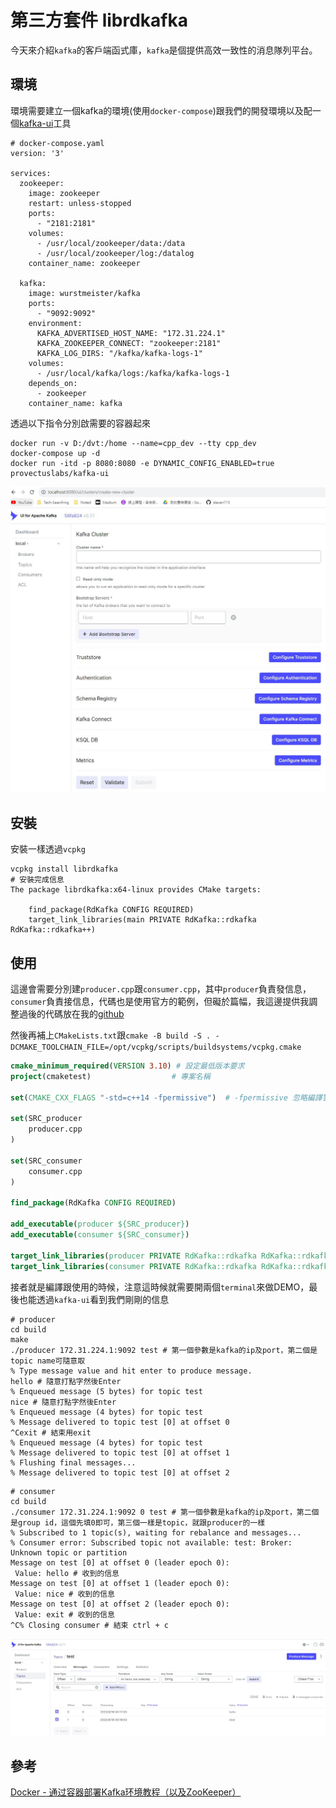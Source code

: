 # 第三方套件 librdkafka

今天來介紹`kafka`的客戶端函式庫，`kafka`是個提供高效一致性的消息隊列平台。

## 環境

環境需要建立一個kafka的環境(使用`docker-compose`)跟我們的開發環境以及配一個[kafka-ui](https://github.com/provectus/kafka-ui)工具

```docker-compose
# docker-compose.yaml
version: '3'

services:
  zookeeper:
    image: zookeeper
    restart: unless-stopped
    ports:
      - "2181:2181"
    volumes:
      - /usr/local/zookeeper/data:/data
      - /usr/local/zookeeper/log:/datalog
    container_name: zookeeper

  kafka:
    image: wurstmeister/kafka
    ports:
      - "9092:9092"
    environment:
      KAFKA_ADVERTISED_HOST_NAME: "172.31.224.1"
      KAFKA_ZOOKEEPER_CONNECT: "zookeeper:2181"
      KAFKA_LOG_DIRS: "/kafka/kafka-logs-1"
    volumes:
      - /usr/local/kafka/logs:/kafka/kafka-logs-1
    depends_on:
      - zookeeper
    container_name: kafka
```

透過以下指令分別啟需要的容器起來

```shell
docker run -v D:/dvt:/home --name=cpp_dev --tty cpp_dev
docker-compose up -d 
docker run -itd -p 8080:8080 -e DYNAMIC_CONFIG_ENABLED=true provectuslabs/kafka-ui
```

![kafka-ui](./kafka-ui.JPG)

## 安裝

安裝一樣透過`vcpkg`

```shell
vcpkg install librdkafka
# 安裝完成信息
The package librdkafka:x64-linux provides CMake targets:

    find_package(RdKafka CONFIG REQUIRED)
    target_link_libraries(main PRIVATE RdKafka::rdkafka RdKafka::rdkafka++)
```

## 使用

這邊會需要分別建`producer.cpp`跟`consumer.cpp`，其中`producer`負責發信息，`consumer`負責接信息，代碼也是使用官方的範例，但礙於篇幅，我這邊提供我調整過後的代碼放在我的[github](https://github.com/steven715/15-IT-IronMan/tree/master/Day10)

然後再補上`CMakeLists.txt`跟`cmake -B build -S . -DCMAKE_TOOLCHAIN_FILE=/opt/vcpkg/scripts/buildsystems/vcpkg.cmake`

```cmake
cmake_minimum_required(VERSION 3.10) # 設定最低版本要求
project(cmaketest)                  # 專案名稱

set(CMAKE_CXX_FLAGS "-std=c++14 -fpermissive")  # -fpermissive 忽略編譯警告

set(SRC_producer
    producer.cpp
)

set(SRC_consumer
    consumer.cpp
)

find_package(RdKafka CONFIG REQUIRED)

add_executable(producer ${SRC_producer})
add_executable(consumer ${SRC_consumer})

target_link_libraries(producer PRIVATE RdKafka::rdkafka RdKafka::rdkafka++)
target_link_libraries(consumer PRIVATE RdKafka::rdkafka RdKafka::rdkafka++)
```

接者就是編譯跟使用的時候，注意這時候就需要開兩個`terminal`來做DEMO，最後也能透過`kafka-ui`看到我們剛剛的信息

```shell
# producer
cd build
make
./producer 172.31.224.1:9092 test # 第一個參數是kafka的ip及port，第二個是topic name可隨意取
% Type message value and hit enter to produce message.
hello # 隨意打點字然後Enter
% Enqueued message (5 bytes) for topic test
nice # 隨意打點字然後Enter
% Enqueued message (4 bytes) for topic test
% Message delivered to topic test [0] at offset 0
^Cexit # 結束用exit
% Enqueued message (4 bytes) for topic test
% Message delivered to topic test [0] at offset 1
% Flushing final messages...
% Message delivered to topic test [0] at offset 2
```

```shell
# consumer
cd build
./consumer 172.31.224.1:9092 0 test # 第一個參數是kafka的ip及port，第二個是group id，這個先填0即可，第三個一樣是topic，就跟producer的一樣
% Subscribed to 1 topic(s), waiting for rebalance and messages...
% Consumer error: Subscribed topic not available: test: Broker: Unknown topic or partition
Message on test [0] at offset 0 (leader epoch 0):
 Value: hello # 收到的信息
Message on test [0] at offset 1 (leader epoch 0):
 Value: nice # 收到的信息
Message on test [0] at offset 2 (leader epoch 0):
 Value: exit # 收到的信息
^C% Closing consumer # 結束 ctrl + c
```

![kafka-msg](./kafka-msg.JPG)

## 參考

[Docker - 通过容器部署Kafka环境教程（以及ZooKeeper）](https://www.hangge.com/blog/cache/detail_2791.html)
